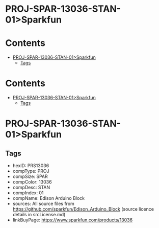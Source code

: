 
PROJ-SPAR-13036-STAN-01>Sparkfun
================================

Contents
========

* [PROJ-SPAR-13036-STAN-01>Sparkfun](#proj-spar-13036-stan-01sparkfun)
	* [Tags](#tags)

Contents
========

* [PROJ-SPAR-13036-STAN-01>Sparkfun](#proj-spar-13036-stan-01sparkfun)
	* [Tags](#tags)

# PROJ-SPAR-13036-STAN-01>Sparkfun

## Tags

- hexID: PRS13036
- oompType: PROJ
- oompSize: SPAR
- oompColor: 13036
- oompDesc: STAN
- oompIndex: 01
- oompName: Edison Arduino Block
- sources: All source files from https://github.com/sparkfun/Edison_Arduino_Block (source licence details in srcLicense.md)
- linkBuyPage: https://www.sparkfun.com/products/13036
